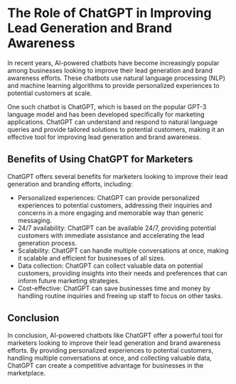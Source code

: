 The Role of ChatGPT in Improving Lead Generation and Brand Awareness
==================================================================================

In recent years, AI-powered chatbots have become increasingly popular among businesses looking to improve their lead generation and brand awareness efforts. These chatbots use natural language processing (NLP) and machine learning algorithms to provide personalized experiences to potential customers at scale.

One such chatbot is ChatGPT, which is based on the popular GPT-3 language model and has been developed specifically for marketing applications. ChatGPT can understand and respond to natural language queries and provide tailored solutions to potential customers, making it an effective tool for improving lead generation and brand awareness.

Benefits of Using ChatGPT for Marketers
---------------------------------------

ChatGPT offers several benefits for marketers looking to improve their lead generation and branding efforts, including:

* Personalized experiences: ChatGPT can provide personalized experiences to potential customers, addressing their inquiries and concerns in a more engaging and memorable way than generic messaging.
* 24/7 availability: ChatGPT can be available 24/7, providing potential customers with immediate assistance and accelerating the lead generation process.
* Scalability: ChatGPT can handle multiple conversations at once, making it scalable and efficient for businesses of all sizes.
* Data collection: ChatGPT can collect valuable data on potential customers, providing insights into their needs and preferences that can inform future marketing strategies.
* Cost-effective: ChatGPT can save businesses time and money by handling routine inquiries and freeing up staff to focus on other tasks.

Conclusion
----------

In conclusion, AI-powered chatbots like ChatGPT offer a powerful tool for marketers looking to improve their lead generation and brand awareness efforts. By providing personalized experiences to potential customers, handling multiple conversations at once, and collecting valuable data, ChatGPT can create a competitive advantage for businesses in the marketplace.
